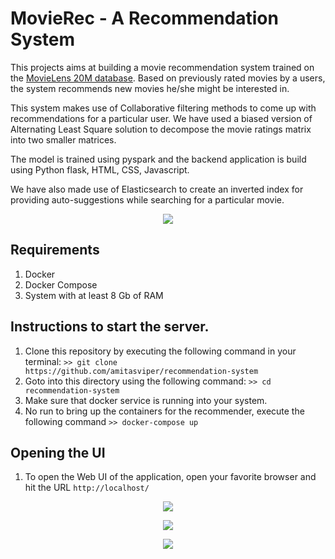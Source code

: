 # MovieRec - A Recommendation System

This projects aims at building a movie recommendation system trained on the [MovieLens 20M database](https://www.kaggle.com/grouplens/movielens-20m-dataset). Based on previously rated movies by a users, the system recommends new movies he/she might be interested in.

This system makes use of Collaborative filtering methods to come up with recommendations for a particular user. We have used a biased version of Alternating Least Square solution to decompose the movie ratings matrix into two smaller matrices.

The model is trained using pyspark and the backend application is build using Python flask, HTML, CSS, Javascript.

We have also made use of Elasticsearch to create an inverted index for providing auto-suggestions while searching for a particular movie.

<p align="center">
  <img src="static/demo.gif"/>
</p>

## Requirements
1. Docker
2. Docker Compose
3. System with at least 8 Gb of RAM

## Instructions to start the server.
1. Clone this repository by executing the following command in your terminal:
```>> git clone https://github.com/amitasviper/recommendation-system```
2. Goto into this directory using the following command:
```>> cd recommendation-system```
3. Make sure that docker service is running into your system.
4. No run to bring up the containers for the recommender, execute the following command
```>> docker-compose up```

## Opening the UI
1. To open the Web UI of the application, open your favorite browser and hit the URL `http://localhost/`

<p align="center">
  <img src="static/home.png"/>
</p>

<p align="center">
  <img src="static/movie.png"/>
</p>

<p align="center">
  <img src="static/search.png"/>
</p>